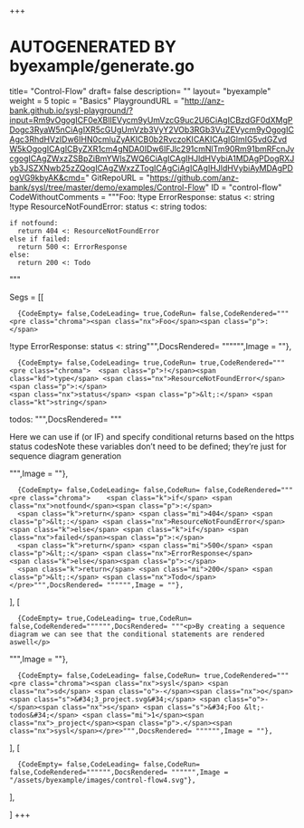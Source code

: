 +++
# AUTOGENERATED BY byexample/generate.go
title= "Control-Flow"
draft= false
description= ""
layout= "byexample"
weight = 5
topic = "Basics"
PlaygroundURL = "http://anz-bank.github.io/sysl-playground/?input=Rm9vOgogICF0eXBlIEVycm9yUmVzcG9uc2U6CiAgICBzdGF0dXMgPDogc3RyaW5nCiAgIXR5cGUgUmVzb3VyY2VOb3RGb3VuZEVycm9yOgogICAgc3RhdHVzIDw6IHN0cmluZyAKICB0b2RvczoKICAKICAgIGlmIG5vdGZvdW5kOgogICAgICByZXR1cm4gNDA0IDw6IFJlc291cmNlTm90Rm91bmRFcnJvcgogICAgZWxzZSBpZiBmYWlsZWQ6CiAgICAgIHJldHVybiA1MDAgPDogRXJyb3JSZXNwb25zZQogICAgZWxzZTogICAgCiAgICAgIHJldHVybiAyMDAgPDogVG9kbyAK&cmd="
GitRepoURL = "https://github.com/anz-bank/sysl/tree/master/demo/examples/Control-Flow"
ID = "control-flow"
CodeWithoutComments = """Foo:
  !type ErrorResponse:
    status <: string
  !type ResourceNotFoundError:
    status <: string 
  todos:
  
    if notfound:
      return 404 <: ResourceNotFoundError
    else if failed:
      return 500 <: ErrorResponse
    else:    
      return 200 <: Todo 
"""

Segs = [[
  
      {CodeEmpty= false,CodeLeading= true,CodeRun= false,CodeRendered="""<pre class="chroma"><span class="nx">Foo</span><span class="p">:</span>
  <span class="p">!</span><span class="kd">type</span> <span class="nx">ErrorResponse</span><span class="p">:</span>
    <span class="nx">status</span> <span class="p">&lt;:</span> <span class="kt">string</span></pre>""",DocsRendered= """""",Image = ""},

      {CodeEmpty= false,CodeLeading= true,CodeRun= true,CodeRendered="""<pre class="chroma">  <span class="p">!</span><span class="kd">type</span> <span class="nx">ResourceNotFoundError</span><span class="p">:</span>
    <span class="nx">status</span> <span class="p">&lt;:</span> <span class="kt">string</span> 
  <span class="nx">todos</span><span class="p">:</span>
  </pre>""",DocsRendered= """<p>Here we can use if (or IF) and specify conditional returns based on the https status codesNote these variables don&rsquo;t need to be defined; they&rsquo;re just for sequence diagram generation</p>
""",Image = ""},

      {CodeEmpty= false,CodeLeading= false,CodeRun= false,CodeRendered="""<pre class="chroma">    <span class="k">if</span> <span class="nx">notfound</span><span class="p">:</span>
      <span class="k">return</span> <span class="mi">404</span> <span class="p">&lt;:</span> <span class="nx">ResourceNotFoundError</span>
    <span class="k">else</span> <span class="k">if</span> <span class="nx">failed</span><span class="p">:</span>
      <span class="k">return</span> <span class="mi">500</span> <span class="p">&lt;:</span> <span class="nx">ErrorResponse</span>
    <span class="k">else</span><span class="p">:</span>    
      <span class="k">return</span> <span class="mi">200</span> <span class="p">&lt;:</span> <span class="nx">Todo</span> </pre>""",DocsRendered= """""",Image = ""},


],
[
  
      {CodeEmpty= true,CodeLeading= true,CodeRun= false,CodeRendered="""""",DocsRendered= """<p>By creating a sequence diagram we can see that the conditional statements are rendered aswell</p>
""",Image = ""},

      {CodeEmpty= false,CodeLeading= false,CodeRun= true,CodeRendered="""<pre class="chroma"><span class="nx">sysl</span> <span class="nx">sd</span> <span class="o">-</span><span class="nx">o</span> <span class="s">&#34;3_project.svg&#34;</span> <span class="o">-</span><span class="nx">s</span> <span class="s">&#34;Foo &lt;- todos&#34;</span> <span class="mi">1</span><span class="nx">_project</span><span class="p">.</span><span class="nx">sysl</span></pre>""",DocsRendered= """""",Image = ""},


],
[
  
      {CodeEmpty= false,CodeLeading= false,CodeRun= false,CodeRendered="""""",DocsRendered= """""",Image = "/assets/byexample/images/control-flow4.svg"},


],

]
+++


